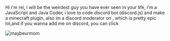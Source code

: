 Hi i'm rei, i will be the weirdest guy you have ever seen in your life, i'm a JavaScript and Java Coder, i love to code discord bot (discord.js) and make a minecraft plugin, also im a discord moderator on  , which is pretty epic lol,and if you wanna add me on discord, you can click

![maybeurmom](https://user-images.githubusercontent.com/74547779/121762108-0cf9e480-cb5e-11eb-967a-8f1a78d766e2.jpg)
